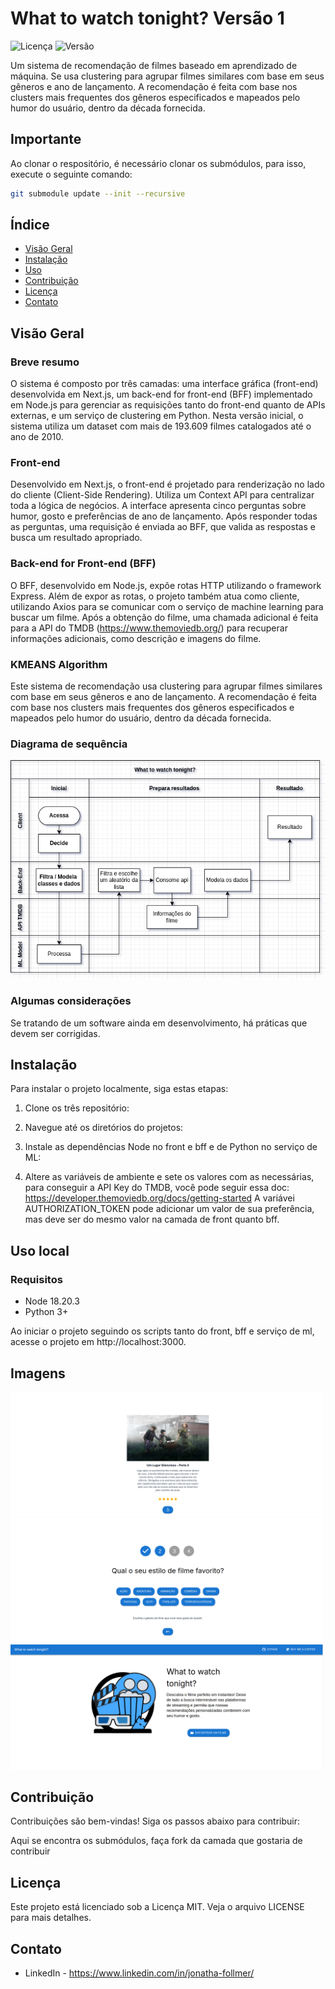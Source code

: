 # What to watch tonight? Versão 1

![Licença](https://img.shields.io/badge/licença-MIT-blue.svg)
![Versão](https://img.shields.io/badge/versão-Em%20Desenvolvimento-yellow.svg)

Um sistema de recomendação de filmes baseado em aprendizado de máquina. Se usa clustering para agrupar filmes similares com base em seus gêneros e ano de lançamento. A recomendação é feita com base nos clusters mais frequentes dos gêneros especificados e mapeados pelo humor do usuário, dentro da década fornecida.

## Importante

Ao clonar o respositório, é necessário clonar os submódulos, para isso, execute o seguinte comando:

```bash
git submodule update --init --recursive
```

## Índice

<!-- - [Funcionalidades](#funcionalidades) -->
- [Visão Geral](#visão-geral)
- [Instalação](#instalação)
- [Uso](#uso)
- [Contribuição](#contribuição)
- [Licença](#licença)
- [Contato](#contato)

## Visão Geral

### Breve resumo
O sistema é composto por três camadas: uma interface gráfica (front-end) desenvolvida em Next.js, um back-end for front-end (BFF) implementado em Node.js para gerenciar as requisições tanto do front-end quanto de APIs externas, e um serviço de clustering em Python. Nesta versão inicial, o sistema utiliza um dataset com mais de 193.609 filmes catalogados até o ano de 2010.

### Front-end
Desenvolvido em Next.js, o front-end é projetado para renderização no lado do cliente (Client-Side Rendering). Utiliza um Context API para centralizar toda a lógica de negócios. A interface apresenta cinco perguntas sobre humor, gosto e preferências de ano de lançamento. Após responder todas as perguntas, uma requisição é enviada ao BFF, que valida as respostas e busca um resultado apropriado.

### Back-end for Front-end (BFF)
O BFF, desenvolvido em Node.js, expõe rotas HTTP utilizando o framework Express. Além de expor as rotas, o projeto também atua como cliente, utilizando Axios para se comunicar com o serviço de machine learning para buscar um filme. Após a obtenção do filme, uma chamada adicional é feita para a API do TMDB (https://www.themoviedb.org/) para recuperar informações adicionais, como descrição e imagens do filme.

### KMEANS Algorithm
Este sistema de recomendação usa clustering para agrupar filmes similares com base em seus gêneros e ano de lançamento. A recomendação é feita com base nos clusters mais frequentes dos gêneros especificados e mapeados pelo humor do usuário, dentro da década fornecida.

### Diagrama de sequência
![sequence diagram](assets/sequence-diagram.png)

### Algumas considerações
Se tratando de um software ainda em desenvolvimento, há práticas que devem ser corrigidas.

## Instalação

Para instalar o projeto localmente, siga estas etapas:

1. Clone os três repositório:

2. Navegue até os diretórios do projetos:

3. Instale as dependências Node no front e bff e de Python no serviço de ML:

4. Altere as variáveis de ambiente e sete os valores com as necessárias, para conseguir a API Key do TMDB, você pode seguir essa doc: https://developer.themoviedb.org/docs/getting-started
A variávei AUTHORIZATION_TOKEN pode adicionar um valor de sua preferência, mas deve ser do mesmo valor na camada de front quanto bff.

## Uso local

### Requisitos

- Node 18.20.3
- Python 3+

Ao iniciar o projeto seguindo os scripts tanto do front, bff e serviço de ml, acesse o projeto em http://localhost:3000.

## Imagens

<img src="assets/image-2.png" alt="First question" width="500"/>
<img src="assets/image-1.png" alt="alt text" width="500"/>
<img src="assets/image.png" alt="Result" width="500"/>

## Contribuição
Contribuições são bem-vindas! Siga os passos abaixo para contribuir:

Aqui se encontra os submódulos, faça fork da camada que gostaria de contribuir

## Licença
Este projeto está licenciado sob a Licença MIT. Veja o arquivo LICENSE para mais detalhes.

## Contato
- LinkedIn - https://www.linkedin.com/in/jonatha-follmer/

